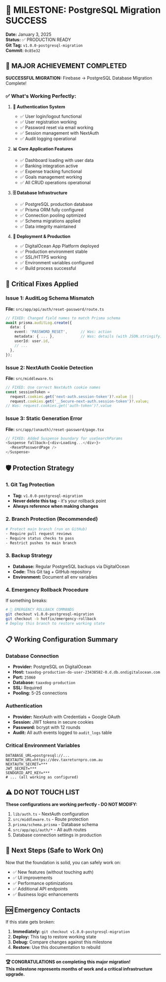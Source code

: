 # 🎉 MILESTONE: PostgreSQL Migration SUCCESS

**Date:** January 3, 2025  
**Status:** ✅ PRODUCTION READY  
**Git Tag:** `v1.0.0-postgresql-migration`  
**Commit:** `0c85e32`

## 🚀 MAJOR ACHIEVEMENT COMPLETED

**SUCCESSFUL MIGRATION:** Firebase → PostgreSQL Database Migration Complete!

### ✅ What's Working Perfectly:

1. **🔐 Authentication System**
   - ✅ User login/logout functional
   - ✅ User registration working
   - ✅ Password reset via email working
   - ✅ Session management with NextAuth
   - ✅ Audit logging operational

2. **📊 Core Application Features**
   - ✅ Dashboard loading with user data
   - ✅ Banking integration active
   - ✅ Expense tracking functional
   - ✅ Goals management working
   - ✅ All CRUD operations operational

3. **🗄️ Database Infrastructure**
   - ✅ PostgreSQL production database
   - ✅ Prisma ORM fully configured
   - ✅ Connection pooling optimized
   - ✅ Schema migrations applied
   - ✅ Data integrity maintained

4. **🚀 Deployment & Production**
   - ✅ DigitalOcean App Platform deployed
   - ✅ Production environment stable
   - ✅ SSL/HTTPS working
   - ✅ Environment variables configured
   - ✅ Build process successful

## 🔧 Critical Fixes Applied

### Issue 1: AuditLog Schema Mismatch

**File:** `src/app/api/auth/reset-password/route.ts`

```typescript
// FIXED: Changed field names to match Prisma schema
await prisma.auditLog.create({
  data: {
    event: 'PASSWORD_RESET',      // Was: action
    metadata: { ... },            // Was: details (with JSON.stringify)
    userId: user.id,
    // ...
  },
});
```

### Issue 2: NextAuth Cookie Detection

**File:** `src/middleware.ts`

```typescript
// FIXED: Use correct NextAuth cookie names
const sessionToken =
  request.cookies.get('next-auth.session-token')?.value ||
  request.cookies.get('__Secure-next-auth.session-token')?.value;
// Was: request.cookies.get('auth-token')?.value
```

### Issue 3: Static Generation Error

**File:** `src/app/(unauth)/reset-password/page.tsx`

```typescript
// FIXED: Added Suspense boundary for useSearchParams
<Suspense fallback={<div>Loading...</div>}>
  <ResetPasswordPage />
</Suspense>
```

## 🛡️ Protection Strategy

### 1. Git Tag Protection

- **Tag:** `v1.0.0-postgresql-migration`
- **Never delete this tag** - it's your rollback point
- **Always reference when making changes**

### 2. Branch Protection (Recommended)

```bash
# Protect main branch (run on GitHub)
- Require pull request reviews
- Require status checks to pass
- Restrict pushes to main branch
```

### 3. Backup Strategy

- **Database:** Regular PostgreSQL backups via DigitalOcean
- **Code:** This Git tag + GitHub repository
- **Environment:** Document all env variables

### 4. Emergency Rollback Procedure

If something breaks:

```bash
# 🚨 EMERGENCY ROLLBACK COMMANDS
git checkout v1.0.0-postgresql-migration
git checkout -b hotfix/emergency-rollback
# Deploy this branch to restore working state
```

## 📋 Working Configuration Summary

### Database Connection

- **Provider:** PostgreSQL on DigitalOcean
- **Host:** `taaxdog-production-do-user-23438582-0.d.db.ondigitalocean.com`
- **Port:** `25060`
- **Database:** `taaxdog-production`
- **SSL:** Required
- **Pooling:** 5-25 connections

### Authentication

- **Provider:** NextAuth with Credentials + Google OAuth
- **Session:** JWT tokens in secure cookies
- **Password:** bcrypt with 12 rounds
- **Audit:** All auth events logged to `audit_logs` table

### Critical Environment Variables

```env
DATABASE_URL=postgresql://...
NEXTAUTH_URL=https://dev.taxreturnpro.com.au
NEXTAUTH_SECRET=***
JWT_SECRET=***
SENDGRID_API_KEY=***
# ... (all working as configured)
```

## ⚠️ DO NOT TOUCH LIST

**These configurations are working perfectly - DO NOT MODIFY:**

1. `lib/auth.ts` - NextAuth configuration
2. `src/middleware.ts` - Route protection
3. `prisma/schema.prisma` - Database schema
4. `src/app/api/auth/*` - All auth routes
5. Database connection settings in production

## 🎯 Next Steps (Safe to Work On)

Now that the foundation is solid, you can safely work on:

- ✅ New features (without touching auth)
- ✅ UI improvements
- ✅ Performance optimizations
- ✅ Additional API endpoints
- ✅ Business logic enhancements

## 🆘 Emergency Contacts

If this state gets broken:

1. **Immediately:** `git checkout v1.0.0-postgresql-migration`
2. **Deploy:** This tag to restore working state
3. **Debug:** Compare changes against this milestone
4. **Restore:** Use this documentation to rebuild

---

**🏆 CONGRATULATIONS on completing this major migration!**  
**This milestone represents months of work and a critical infrastructure
upgrade.**
